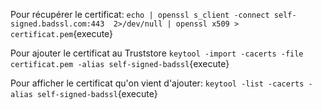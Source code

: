 Pour récupérer le certificat:
`echo | openssl s_client -connect self-signed.badssl.com:443  2>/dev/null | openssl x509 > certificat.pem`{execute}

Pour ajouter le certificat au Truststore
`keytool -import -cacerts -file certificat.pem -alias self-signed-badssl`{execute}

Pour afficher le certificat qu'on vient d'ajouter:
`keytool -list -cacerts -alias self-signed-badssl`{execute}